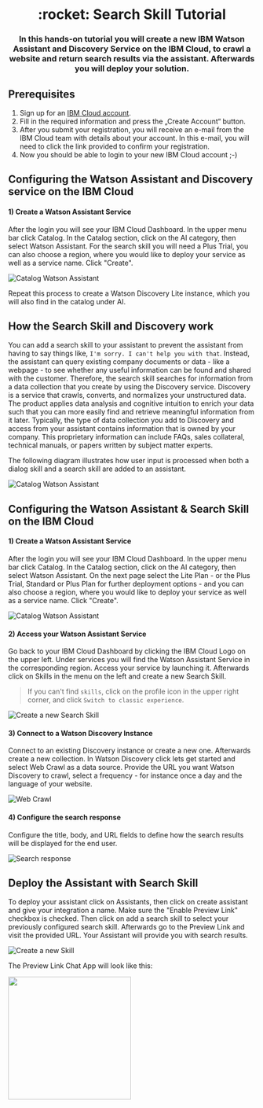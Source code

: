 <h1 align="center" style="border-bottom: none;">:rocket: Search Skill Tutorial</h1>
<h3 align="center">In this hands-on tutorial you will create a new IBM Watson Assistant and Discovery Service on the IBM Cloud, to crawl a website and return search results via the assistant. Afterwards you will deploy your solution.</h3>


## Prerequisites

1. Sign up for an [IBM Cloud account](https://cloud.ibm.com/registration).
2. Fill in the required information and press the „Create Account“ button.
3. After you submit your registration, you will receive an e-mail from the IBM Cloud team with details about your account. In this e-mail, you will need to click the link provided to confirm your registration.
4. Now you should be able to login to your new IBM Cloud account ;-)

## Configuring the Watson Assistant and Discovery service on the IBM Cloud

<h4>1) Create a Watson Assistant Service</h4>
After the login you will see your IBM Cloud Dashboard. In the upper menu bar click Catalog. In the Catalog section, click on the AI category, then select Watson Assistant. For the search skill you will need a Plus Trial, you can also choose a region, where you would like to deploy your service as well as a service name. Click "Create".

![Catalog Watson Assistant](readme_images/catalog-watson-assistant.png)

Repeat this process to create a Watson Discovery Lite instance, which you will also find in the catalog under AI.

## How the Search Skill and Discovery work

You can add a search skill to your assistant to prevent the assistant from having to say things like, `I'm sorry. I can't help you with that`. Instead, the assistant can query existing company documents or data - like a webpage - to see whether any useful information can be found and shared with the customer. Therefore, the search skill searches for information from a data collection that you create by using the Discovery service. Discovery is a service that crawls, converts, and normalizes your unstructured data. The product applies data analysis and cognitive intuition to enrich your data such that you can more easily find and retrieve meaningful information from it later. Typically, the type of data collection you add to Discovery and access from your assistant contains information that is owned by your company. This proprietary information can include FAQs, sales collateral, technical manuals, or papers written by subject matter experts.

The following diagram illustrates how user input is processed when both a dialog skill and a search skill are added to an assistant.

![Catalog Watson Assistant](readme_images/search-skill-diagram.png)

## Configuring the Watson Assistant & Search Skill on the IBM Cloud

<h4>1) Create a Watson Assistant Service</h4>
After the login you will see your IBM Cloud Dashboard. In the upper menu bar click Catalog. In the Catalog section, click on the AI category, then select Watson Assistant. On the next page select the Lite Plan - or the Plus Trial, Standard or Plus Plan for further deployment options - and you can also choose a region, where you would like to deploy your service as well as a service name. Click "Create".

![Catalog Watson Assistant](readme_images/catalog-watson-assistant.png)

<h4>2) Access your Watson Assistant Service</h4>
Go back to your IBM Cloud Dashboard by clicking the IBM Cloud Logo on the upper left. Under services you will find the Watson Assistant Service in the corresponding region. Access your service by launching it. Afterwards click on Skills in the menu on the left and create a new Search Skill.

> If you can't find `skills`, click on the profile icon in the upper right corner, and click `Switch to classic experience`.



![Create a new Search Skill](readme_images/create-search-skill.png)

<h4>3) Connect to a Watson Discovery Instance</h4>
Connect to an existing Discovery instance or create a new one. Afterwards create a new collection. In Watson Discovery click lets get started and select Web Crawl as a data source. Provide the URL you want Watson Discovery to crawl, select a frequency - for instance once a day and the language of your website. 

![Web Crawl](readme_images/web-crawl.png)

<h4>4) Configure the search response</h4>
Configure the title, body, and URL fields to define how the search results will be displayed for the end user. 

![Search response](readme_images/configure-search-response.png)

## Deploy the Assistant with Search Skill

To deploy your assistant click on Assistants, then click on create assistant and give your integration a name. Make sure the "Enable Preview Link" checkbox is checked. Then click on add a search skill to select your previously configured search skill. Afterwards go to the Preview Link and visit the provided URL. Your Assistant will provide you with search results.

![Create a new Skill](readme_images/deploy-assistant.png)

The Preview Link Chat App will look like this:<br>

<img src="readme_images/preview-link.png" width=250 height="auto">
